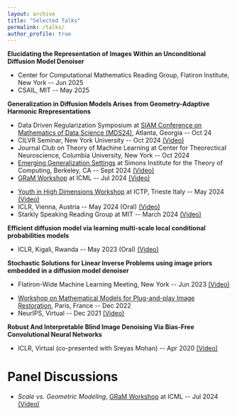 ```yaml
---
layout: archive
title: "Selected Talks"
permalink: /talks/
author_profile: true
---
```



**Elucidating the Representation of Images Within an Unconditional Diffusion Model Denoiser**
<!-- June 2025 - our lab meeting-->
- Center for Computational Mathematics Reading Group, Flatiron Institute, New York -- Jun 2025
- CSAIL, MIT -- May 2025

<!--**image priors**
- My defense public talk
- NYU CDS graduate seminar-->

**Generalization in Diffusion Models Arises from Geometry-Adaptive Harmonic Rrepresentations**
- Data Driven Regularization Symposium at <a href="https://www.siam.org/conferences-events/past-event-archive/mds24/" target="_blank">SIAM Conference on Mathematics of Data Science (MDS24)</a>, Atlanta, Georgia -- Oct 24
- CILVR Seminar, New York University -- Oct 2024 <a href="https://stream.nyu.edu/media/CILVR%20Seminar%3A%209th%20October%2C%202024/1_gfw3hwob" target="_blank">(Video)</a>
- Journal Club on Theory of Machine Learning at Center for Theorectical Neuroscience, Columbia University, New York -- Oct 2024
- <a href="https://simons.berkeley.edu/workshops/emerging-generalization-settings" target="_blank">Emerging Generalization Settings</a> at Simons Institute for the Theory of Computing, Berkeley, CA -- Sept 2024 <a href="https://www.youtube.com/watch?v=BsX3FzIPVDQ" target="_blank">(Video)<a>
- <a href="https://gram-workshop.github.io/" target="_blank">GRaM Workshop</a> at ICML -- Jul 2024 <a href="https://slideslive.com/39022248/generalization-in-diffusion-models-arises-from-geometryadaptive-harmonic-representations?ref=speaker-23489" target="_blank">(Video)</a>
<!-- FI internal workshop on diffusion model and representation correspondence -->
<!-- Luca’s lab meeting -->
- <a href="https://indico.ictp.it/event/10478" target="_blank">Youth in High Dimensions Workshop</a> at ICTP, Trieste Italy -- May 2024 <a href="https://www.youtube.com/watch?v=zMmFgy2mXz8&list=PLRwcSE2bmyByAJzy0cvK-Fgp_WZ4qm6U0&index=5" target="_blank">(Video)</a>
- ICLR, Vienna, Austria -- May 2024 (Oral) <a href="https://slideslive.com/embed/presentation/39020004?js_embed_version=3&embed_init_token=eyJhbGciOiJIUzI1NiJ9.eyJpYXQiOjE3MTYxMzg1MDMsImV4cCI6MTcxNjI2ODEwMywidSI6eyJ1dWlkIjoiNWY1OTY5ZDEtYzM4Yy00OTM1LTgwZmUtMTU3ODg5MTJjNTI3IiwiaSI6bnVsbCwiZSI6bnVsbCwibSI6ZmFsc2V9LCJkIjoiaWNsci5jYyJ9.tWfuMfKLTH8AhUqoZimG0tMYm3_YCO4G1Up7fKvo_qA&embed_parent_url=https%3A%2F%2Ficlr.cc%2Fvirtual%2F2024%2Fsession%2F15088" target="_blank">(Video)</a>
- Starkly Speaking Reading Group at MIT -- March 2024 <a href="https://www.youtube.com/watch?v=V_t6QppPbwQ" target="_blank">(Video)</a>
<!-- FI workshop on diffusion- generalization -->

**Efficient diffusion model via learning multi-scale local conditional probabilities models**
- ICLR, Kigali, Rwanda -- May 2023 (Oral) <a href="https://iclr.cc/virtual/2023/poster/10971" target="_blank">(Video)</a>

**Stochastic Solutions for Linear Inverse Problems using image priors embedded in a diffusion model denoiser**
- Flatiron-Wide Machine Learning Meeting, New York -- Jun 2023 <a href="https://www.youtube.com/watch?v=24IukBNPJLw" target="_blank">(Video)</a>
<!--Lightening talk on universal inverse for incoming grad students - 2021-->
- <a href="https://gdr-mia.math.cnrs.fr/events/pnpworkshop/" target="_blank">Workshop on Mathematical Models for Plug-and-play Image Restoration</a>, Paris, France -- Dec 2022
- NeurIPS, Virtual -- Dec 2021 <a href="https://slideslive.com/38969052/stochastic-solutions-for-linear-inverse-problems-using-the-prior-implicit-in-a-denoiser?ref=speaker-23489" target="_blank">(Video)</a>

<!--**Bias-free deep neural network denoisers act like adaptive linear projections onto the local tangent plane of the image manifold**-->
**Robust And Interpretable Blind Image Denoising Via Bias-Free Convolutional Neural Networks**
- ICLR, Virtual (co-presented with Sreyas Mohan) -- Apr 2020 <a href="https://iclr.cc/virtual_2020/poster_HJlSmC4FPS.html" target="_blank">(Video)</a>

# Panel Discussions
- *Scale vs. Geometric Modeling*, <a href="https://gram-workshop.github.io/" target="_blank">GRaM Workshop</a> at ICML -- Jul 2024 <a href="https://slideslive.com/39022251/gram-panel-discussion?ref=speaker-23489" target="_blank">(Video)</a>
